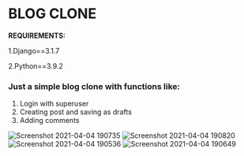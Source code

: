 # BLOG CLONE 

**REQUIREMENTS:**

  1.Django==3.1.7
  
  2.Python==3.9.2
 
 ### Just a simple blog clone with functions like:
  1. Login with superuser
  2. Creating post and saving as drafts
  3. Adding comments



![Screenshot 2021-04-04 190735](https://user-images.githubusercontent.com/70581131/113510949-eb3b1a80-957a-11eb-8cb3-7011abd92255.jpg)
![Screenshot 2021-04-04 190820](https://user-images.githubusercontent.com/70581131/113510952-ec6c4780-957a-11eb-8dcb-f7058ede9b64.jpg)
![Screenshot 2021-04-04 190536](https://user-images.githubusercontent.com/70581131/113510954-ed04de00-957a-11eb-95ee-72c080613775.jpg)
![Screenshot 2021-04-04 190649](https://user-images.githubusercontent.com/70581131/113510955-ed04de00-957a-11eb-8dda-6406a6157b6f.jpg)

